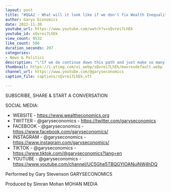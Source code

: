 ```yaml
---
layout: post
title: "#Q&A2 - What will it look like if we don't fix Wealth Inequality?"
author: Garys Economics
date: 2022-11-30
youtube_url: https://www.youtube.com/watch?v=sQvrei7LhEk
youtube_id: sQvrei7LhEk
view_count: 9532
like_count: 586
duration_seconds: 207
categories:
- News & Politics
description: "\"If we do continue down this path and just make so many things unaffordable for people, basically make families unaffordable, what does that look like?\""
thumbnail: https://i.ytimg.com/vi_webp/sQvrei7LhEk/maxresdefault.webp
channel_url: https://www.youtube.com/@garyseconomics
caption_file: captions/sQvrei7LhEk.vtt

---
```


SUBSCRIBE, SHARE & START A CONVERSATION


SOCIAL MEDIA:
- WEBSITE - https://www.wealtheconomics.org
- TWITTER - @garyseconomics - https://twitter.com/garyseconomics
- FACEBOOK - @garyseconomics - https://www.facebook.com/garyseconomics/
- INSTAGRAM - @garyseconomics - https://www.instagram.com/garyseconomics/
- TIKTOK - @garyseconomics - https://www.tiktok.com/@garyseconomics?lang=en
- YOUTUBE - @garyseconomics - https://www.youtube.com/channel/UC5Ghe5TBQGYIOANuiNW4hDQ


Performed by Gary Stevenson
GARYSECONOMICS


Produced by Simran Mohan
MOHAN MEDIA
